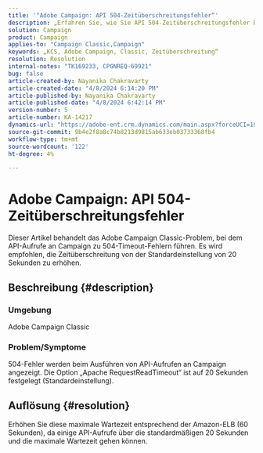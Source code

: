 ```yaml
---
title: '"Adobe Campaign: API 504-Zeitüberschreitungsfehler“'
description: „Erfahren Sie, wie Sie API 504-Zeitüberschreitungsfehler beheben. Erhöhen Sie die maximale Wartezeit entsprechend dem Amazon-ELB (60 Sekunden).“
solution: Campaign
product: Campaign
applies-to: "Campaign Classic,Campaign"
keywords: „KCS, Adobe Campaign, Classic, Zeitüberschreitung“
resolution: Resolution
internal-notes: "TK169233, CPGNREQ-69921"
bug: false
article-created-by: Nayanika Chakravarty
article-created-date: "4/8/2024 6:14:20 PM"
article-published-by: Nayanika Chakravarty
article-published-date: "4/8/2024 6:42:14 PM"
version-number: 5
article-number: KA-14217
dynamics-url: "https://adobe-ent.crm.dynamics.com/main.aspx?forceUCI=1&pagetype=entityrecord&etn=knowledgearticle&id=e03e98cb-d3f5-ee11-a1fe-6045bd006295"
source-git-commit: 9b4e2f8a8c74b8213d9815ab633eb03733368fb4
workflow-type: tm+mt
source-wordcount: '122'
ht-degree: 4%

---
```


# Adobe Campaign: API 504-Zeitüberschreitungsfehler


Dieser Artikel behandelt das Adobe Campaign Classic-Problem, bei dem API-Aufrufe an Campaign zu 504-Timeout-Fehlern führen. Es wird empfohlen, die Zeitüberschreitung von der Standardeinstellung von 20 Sekunden zu erhöhen.

## Beschreibung {#description}


### Umgebung

Adobe Campaign Classic

### Problem/Symptome

504-Fehler werden beim Ausführen von API-Aufrufen an Campaign angezeigt. Die Option „Apache RequestReadTimeout“ ist auf 20 Sekunden festgelegt (Standardeinstellung).


## Auflösung {#resolution}


Erhöhen Sie diese maximale Wartezeit entsprechend der Amazon-ELB (60 Sekunden), da einige API-Aufrufe über die standardmäßigen 20 Sekunden und die maximale Wartezeit gehen können.

